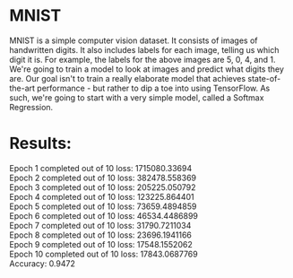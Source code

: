 # MNIST
MNIST is a simple computer vision dataset. It consists of images of handwritten digits.
It also includes labels for each image, telling us which digit it is. For example, the labels for the above images are 5, 0, 4, and 1.
We're going to train a model to look at images and predict what digits they are. Our goal isn't to train a really elaborate
model that achieves state-of-the-art performance - but rather to dip a toe into using TensorFlow. As such, we're going to start with a very simple model, called a Softmax Regression.

# Results:
Epoch 1 completed out of 10 loss: 1715080.33694  
Epoch 2 completed out of 10 loss: 382478.558369  
Epoch 3 completed out of 10 loss: 205225.050792  
Epoch 4 completed out of 10 loss: 123225.864401  
Epoch 5 completed out of 10 loss: 73659.4894859  
Epoch 6 completed out of 10 loss: 46534.4486899  
Epoch 7 completed out of 10 loss: 31790.7211034  
Epoch 8 completed out of 10 loss: 23696.1941166  
Epoch 9 completed out of 10 loss: 17548.1552062  
Epoch 10 completed out of 10 loss: 17843.0687769  
Accuracy: 0.9472
